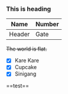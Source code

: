 ### This is heading

|Name|Number|
|----|------|
|Header|Gate|

[^1]: This is the footnote. 

~~The world is flat.~~

- [x] Kare Kare
- [x] Cupcake
- [x] Sinigang

==test==



